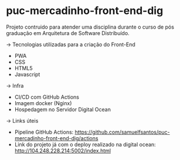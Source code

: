 # puc-mercadinho-front-end-dig

Projeto contruido para atender uma disciplina durante o curso de pós graduação em Arquitetura de Software Distribuído.

-> Tecnologias utilizadas para a criação do Front-End
* PWA
* CSS
* HTML5
* Javascript

-> Infra
* CI/CD com GitHub Actions
* Imagem docker (Nginx)
* Hospedagem no Servidor Digital Ocean

-> Links úteis
* Pipeline GitHub Actions: https://github.com/samuelfsantos/puc-mercadinho-front-end-dig/actions
* Link do projeto já com o deploy realizado na digital ocean: http://104.248.228.214:5002/index.html
